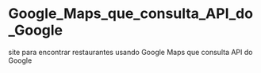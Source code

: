# Google_Maps_que_consulta_API_do_Google
site para encontrar restaurantes usando Google Maps que consulta API do Google
